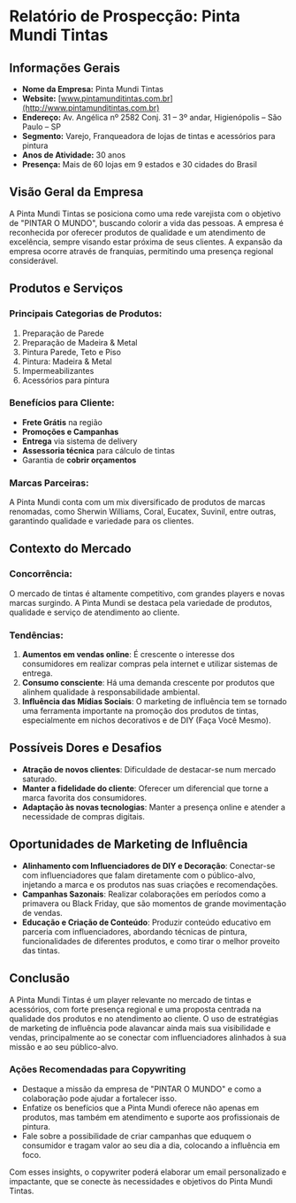# Relatório de Prospecção: Pinta Mundi Tintas

## Informações Gerais
- **Nome da Empresa:** Pinta Mundi Tintas
- **Website:** [www.pintamunditintas.com.br](http://www.pintamunditintas.com.br)
- **Endereço:** Av. Angélica nº 2582 Conj. 31 – 3º andar, Higienópolis – São Paulo – SP
- **Segmento:** Varejo, Franqueadora de lojas de tintas e acessórios para pintura
- **Anos de Atividade:** 30 anos
- **Presença:** Mais de 60 lojas em 9 estados e 30 cidades do Brasil

## Visão Geral da Empresa
A Pinta Mundi Tintas se posiciona como uma rede varejista com o objetivo de "PINTAR O MUNDO", buscando colorir a vida das pessoas. A empresa é reconhecida por oferecer produtos de qualidade e um atendimento de excelência, sempre visando estar próxima de seus clientes. A expansão da empresa ocorre através de franquias, permitindo uma presença regional considerável.

## Produtos e Serviços
### Principais Categorias de Produtos:
1. Preparação de Parede
2. Preparação de Madeira & Metal
3. Pintura Parede, Teto e Piso
4. Pintura: Madeira & Metal
5. Impermeabilizantes
6. Acessórios para pintura

### Benefícios para Cliente:
- **Frete Grátis** na região
- **Promoções e Campanhas**
- **Entrega** via sistema de delivery
- **Assessoria técnica** para cálculo de tintas
- Garantia de **cobrir orçamentos**

### Marcas Parceiras:
A Pinta Mundi conta com um mix diversificado de produtos de marcas renomadas, como Sherwin Williams, Coral, Eucatex, Suvinil, entre outras, garantindo qualidade e variedade para os clientes.

## Contexto do Mercado
### Concorrência:
O mercado de tintas é altamente competitivo, com grandes players e novas marcas surgindo. A Pinta Mundi se destaca pela variedade de produtos, qualidade e serviço de atendimento ao cliente.

### Tendências:
1. **Aumentos em vendas online**: É crescente o interesse dos consumidores em realizar compras pela internet e utilizar sistemas de entrega.
2. **Consumo consciente**: Há uma demanda crescente por produtos que alinhem qualidade à responsabilidade ambiental.
3. **Influência das Mídias Sociais**: O marketing de influência tem se tornado uma ferramenta importante na promoção dos produtos de tintas, especialmente em nichos decorativos e de DIY (Faça Você Mesmo).

## Possíveis Dores e Desafios
- **Atração de novos clientes**: Dificuldade de destacar-se num mercado saturado.
- **Manter a fidelidade do cliente**: Oferecer um diferencial que torne a marca favorita dos consumidores.
- **Adaptação às novas tecnologias**: Manter a presença online e atender a necessidade de compras digitais.

## Oportunidades de Marketing de Influência
- **Alinhamento com Influenciadores de DIY e Decoração**: Conectar-se com influenciadores que falam diretamente com o público-alvo, injetando a marca e os produtos nas suas criações e recomendações.
- **Campanhas Sazonais**: Realizar colaborações em períodos como a primavera ou Black Friday, que são momentos de grande movimentação de vendas.
- **Educação e Criação de Conteúdo**: Produzir conteúdo educativo em parceria com influenciadores, abordando técnicas de pintura, funcionalidades de diferentes produtos, e como tirar o melhor proveito das tintas.

## Conclusão
A Pinta Mundi Tintas é um player relevante no mercado de tintas e acessórios, com forte presença regional e uma proposta centrada na qualidade dos produtos e no atendimento ao cliente. O uso de estratégias de marketing de influência pode alavancar ainda mais sua visibilidade e vendas, principalmente ao se conectar com influenciadores alinhados à sua missão e ao seu público-alvo.

### Ações Recomendadas para Copywriting
- Destaque a missão da empresa de "PINTAR O MUNDO" e como a colaboração pode ajudar a fortalecer isso.
- Enfatize os benefícios que a Pinta Mundi oferece não apenas em produtos, mas também em atendimento e suporte aos profissionais de pintura.
- Fale sobre a possibilidade de criar campanhas que eduquem o consumidor e tragam valor ao seu dia a dia, colocando a influência em foco.

Com esses insights, o copywriter poderá elaborar um email personalizado e impactante, que se conecte às necessidades e objetivos do Pinta Mundi Tintas.